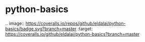 # python-basics

.. image:: https://coveralls.io/repos/github/eldalai/python-basics/badge.svg?branch=master
:target: https://coveralls.io/github/eldalai/python-basics?branch=master
